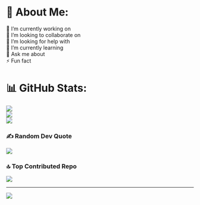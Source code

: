 # 💫 About Me:
🔭 I’m currently working on <br>👯 I’m looking to collaborate on<br>🤝 I’m looking for help with<br>🌱 I’m currently learning<br>💬 Ask me about<br>⚡ Fun fact

# 📊 GitHub Stats:
![](https://github-readme-stats.vercel.app/api?username=KrishnaDayalBohra&theme=tokyonight&hide_border=false&include_all_commits=true&count_private=true)<br/>
![](https://nirzak-streak-stats.vercel.app/?user=KrishnaDayalBohra&theme=tokyonight&hide_border=false)<br/>
![](https://github-readme-stats.vercel.app/api/top-langs/?username=KrishnaDayalBohra&theme=tokyonight&hide_border=false&include_all_commits=true&count_private=true&layout=compact)

### ✍️ Random Dev Quote
![](https://quotes-github-readme.vercel.app/api?type=horizontal&theme=radical)

### 🔝 Top Contributed Repo
![](https://github-contributor-stats.vercel.app/api?username=KrishnaDayalBohra&limit=5&theme=dark&combine_all_yearly_contributions=true)

---
[![](https://visitcount.itsvg.in/api?id=KrishnaDayalBohra&icon=0&color=0)](https://visitcount.itsvg.in)

<!-- Proudly created with GPRM ( https://gprm.itsvg.in ) -->
